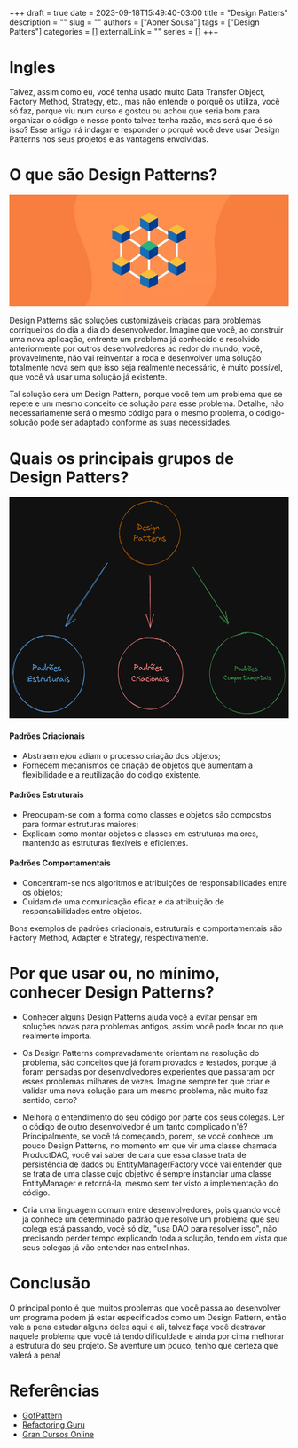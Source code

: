 +++ 
draft = true
date = 2023-09-18T15:49:40-03:00
title = "Design Patters"
description = ""
slug = ""
authors = ["Abner Sousa"]
tags = ["Design Patters"]
categories = []
externalLink = ""
series = []
+++

# Ingles

Talvez, assim como eu, você tenha usado muito Data Transfer Object, Factory Method, Strategy, etc., mas não entende o porquê os utiliza, você só faz, porque viu num curso e gostou ou achou que seria bom para organizar o código e nesse ponto talvez tenha razão, mas será que é só isso? Esse artigo irá indagar e responder o porquê você deve usar Design Patterns nos seus projetos e as vantagens envolvidas.

# O que são Design Patterns?

<img src="./images/design-patterns.webp" />

Design Patterns são soluções customizáveis criadas para problemas corriqueiros do dia a dia do desenvolvedor. Imagine que você, ao construir uma nova aplicação, enfrente um problema já conhecido e resolvido anteriormente por outros desenvolvedores ao redor do mundo, você, provavelmente, não vai reinventar a roda e desenvolver uma solução totalmente nova sem que isso seja realmente necessário, é muito possível, que você vá usar uma solução já existente. 

Tal solução será um Design Pattern, porque você tem um problema que se repete e um mesmo conceito de solução para esse problema. Detalhe, não necessariamente será o mesmo código para o mesmo problema, o código-solução pode ser adaptado conforme as suas necessidades.

# Quais os principais grupos de Design Patters?

<img src="./images/types-dp.png" width="660px" height="400px" />

#### Padrões Criacionais

* Abstraem e/ou adiam o processo criação dos objetos;
* Fornecem mecanismos de criação de objetos que aumentam a flexibilidade e a reutilização do código existente.

#### Padrões Estruturais

* Preocupam-se com a forma como classes e objetos são compostos para formar estruturas maiores;
* Explicam como montar objetos e classes em estruturas maiores, mantendo as estruturas flexíveis e eficientes.

#### Padrões Comportamentais

* Concentram-se nos algoritmos e atribuições de responsabilidades entre os objetos;
* Cuidam de uma comunicação eficaz e da atribuição de responsabilidades entre objetos.

Bons exemplos de padrões criacionais, estruturais e comportamentais são Factory Method, Adapter e Strategy, respectivamente.

# Por que usar ou, no mínimo, conhecer Design Patterns?

* Conhecer alguns Design Patterns ajuda você a evitar pensar em soluções novas para problemas antigos, assim você pode focar no que realmente importa.

* Os Design Patterns compravadamente orientam na resolução do problema, são conceitos que já foram provados e testados, porque já foram pensadas por desenvolvedores experientes que passaram por esses problemas milhares de vezes. Imagine sempre ter que criar e validar uma nova solução para um mesmo problema, não muito faz sentido, certo?

* Melhora o entendimento do seu código por parte dos seus colegas. Ler o código de outro desenvolvedor é um tanto complicado n'é? Principalmente, se você tá começando, porém, se você conhece um pouco Design Patterns, no momento em que vir uma classe chamada ProductDAO, você vai saber de cara que essa classe trata de persistência de dados ou EntityManagerFactory você vai entender que se trata de uma classe cujo objetivo é sempre instanciar uma classe EntityManager e retorná-la, mesmo sem ter visto a implementação do código.

* Cria uma linguagem comum entre desenvolvedores, pois quando você já conhece um determinado padrão que resolve um problema que seu colega está passando, você só diz, "usa DAO para resolver isso", não precisando perder tempo explicando toda a solução, tendo em vista que seus colegas já vão entender nas entrelinhas.

# Conclusão

O principal ponto é que muitos problemas que você passa ao desenvolver um programa podem já estar especificados como um Design Pattern, então vale a pena estudar alguns deles aqui e ali, talvez faça você destravar naquele problema que você tá tendo dificuldade e ainda por cima melhorar a estrutura do seu projeto. Se aventure um pouco, tenho que certeza que valerá a pena!

# Referências

- [GofPattern](https://www.gofpattern.com/design-patterns/module2/design-pattern-benefits.php)
- [Refactoring Guru](https://refactoring.guru/pt-br)
- [Gran Cursos Online](https://blog.grancursosonline.com.br/padroes-de-projetos-gof-dicas-de-memorizacao-e-questoes-de-concursos/)